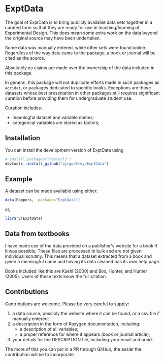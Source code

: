
# ExptData

<!-- badges: start -->
<!-- badges: end -->

The goal of ExptData is to bring publicly available data sets together in a  curated form so that they are ready for use in teaching/learning of Experimental Design. This does mean some extra work on the data beyond the original source may have been undertaken.

Some data was manually entered, while other sets were found online. Regardless of the way data came to the package, a book or journal  will be cited as the source.

Absolutely no claims are made over the ownership of the data included in this package.

In general, this package will not duplicate efforts made in such packages as `agridat`, or packages dedicated to specific books. Exceptions are those datasets whose best presentation in other packages still requires significant curation before providing them for undergraduate student use. 

Curation includes:
- meaningful dataset and variable names;
- categorical variables are stored as factors;

## Installation

You can install the development version of ExptData using:



``` r
# install.packages("devtools")
devtools::install_github("ajrgodfrey/ExptData")
```


## Example

A dataset can be made available using either:

``` r
data(Peppers,  package="ExptData")
```

or, 

``` r
library(ExptData)
```


## Data from textbooks

I have made use of the data provided on a publisher's website for a book if it was possible. These files are processed in bulk and are not given  individual scrutiny. This means that a dataset extracted from a book and given a meaningful name and having its data cleaned has its own help page.

Books included like this are Kuehl (2000) and Box, Hunter, and Hunter (2005). Users of these texts know the full citation.


## Contributions

Contributions are welcome. Please be very careful to supply:

1. a data source, possibly the website where it can be found, or a csv file if manually entered;
2. a description in the form of Roxygen documentation, including:
    - a description of all variables;
    -  a proper reference for where it appears (book or journal article);
3. your details for the DESCRIPTION file, including your email and orcid.

The more of this you can put in a PR through GitHub, the easier the contribution will be to incorporate.
